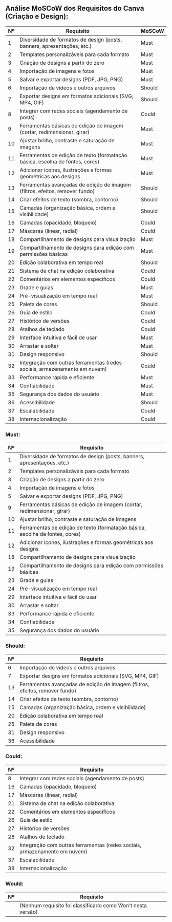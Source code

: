 ## Análise MoSCoW dos Requisitos do Canva (Criação e Design):

|Nº|Requisito|MoSCoW|
|--|---------|------|
| 1 | Diversidade de formatos de design (posts, banners, apresentações, etc.) | Must |
| 2 | Templates personalizáveis para cada formato | Must |
| 3 | Criação de designs a partir do zero | Must |
| 4 | Importação de imagens e fotos | Must |
| 5 | Salvar e exportar designs (PDF, JPG, PNG) | Must |
| 6 | Importação de vídeos e outros arquivos | Should |
| 7 | Exportar designs em formatos adicionais (SVG, MP4, GIF) | Should |
| 8 | Integrar com redes sociais (agendamento de posts) | Could |
| 9 | Ferramentas básicas de edição de imagem (cortar, redimensionar, girar) | Must |
| 10 | Ajustar brilho, contraste e saturação de imagens | Must |
| 11 | Ferramentas de edição de texto (formatação básica, escolha de fontes, cores) | Must |
| 12 | Adicionar ícones, ilustrações e formas geométricas aos designs | Must |
| 13 | Ferramentas avançadas de edição de imagem (filtros, efeitos, remover fundo) | Should |
| 14 | Criar efeitos de texto (sombra, contorno) | Should |
| 15 | Camadas (organização básica, ordem e visibilidade) | Should |
| 16 | Camadas (opacidade, bloqueio) | Could |
| 17 | Máscaras (linear, radial) | Could |
| 18 | Compartilhamento de designs para visualização | Must |
| 19 | Compartilhamento de designs para edição com permissões básicas | Must |
| 20 | Edição colaborativa em tempo real  | Should |
| 21 | Sistema de chat na edição colaborativa | Could |
| 22 | Comentários em elementos específicos | Could |
| 23 | Grade e guias  | Must |
| 24 | Pré-visualização em tempo real | Must |
| 25 | Paleta de cores | Should |
| 26 | Guia de estilo | Could |
| 27 | Histórico de versões | Could |
| 28 | Atalhos de teclado | Could |
| 29 | Interface intuitiva e fácil de usar | Must |
| 30 | Arrastar e soltar | Must |
| 31 | Design responsivo  | Should |
| 32 | Integração com outras ferramentas (redes sociais, armazenamento em nuvem) | Could |
| 33 | Performance rápida e eficiente | Must |
| 34 | Confiabilidade | Must |
| 35 | Segurança dos dados do usuário | Must |
| 36 | Acessibilidade | Should |
| 37 | Escalabilidade | Could |
| 38 | Internacionalização | Could |


### Must:

|Nº|Requisito|
|--|---------|
| 1 | Diversidade de formatos de design (posts, banners, apresentações, etc.) |
| 2 | Templates personalizáveis para cada formato | 
| 3 | Criação de designs a partir do zero | 
| 4 | Importação de imagens e fotos | 
| 5 | Salvar e exportar designs (PDF, JPG, PNG) | 
| 9 | Ferramentas básicas de edição de imagem (cortar, redimensionar, girar) | 
| 10 | Ajustar brilho, contraste e saturação de imagens | 
| 11 | Ferramentas de edição de texto (formatação básica, escolha de fontes, cores) | 
| 12 | Adicionar ícones, ilustrações e formas geométricas aos designs | 
| 18 | Compartilhamento de designs para visualização | 
| 19 | Compartilhamento de designs para edição com permissões básicas |
| 23 | Grade e guias  | 
| 24 | Pré-visualização em tempo real | 
| 29 | Interface intuitiva e fácil de usar | 
| 30 | Arrastar e soltar |
| 33 | Performance rápida e eficiente |
| 34 | Confiabilidade | 
| 35 | Segurança dos dados do usuário | 

### Should:

|Nº|Requisito|
|--|---------|
| 6 | Importação de vídeos e outros arquivos | 
| 7 | Exportar designs em formatos adicionais (SVG, MP4, GIF) | 
| 13 | Ferramentas avançadas de edição de imagem (filtros, efeitos, remover fundo) |
| 14 | Criar efeitos de texto (sombra, contorno) | 
| 15 | Camadas (organização básica, ordem e visibilidade) |
| 20 | Edição colaborativa em tempo real  | 
| 25 | Paleta de cores | 
| 31 | Design responsivo  |
| 36 | Acessibilidade | 

### Could:

|Nº|Requisito|
|--|---------|
| 8 | Integrar com redes sociais (agendamento de posts) |
| 16 | Camadas (opacidade, bloqueio) | 
| 17 | Máscaras (linear, radial) |
| 21 | Sistema de chat na edição colaborativa |
| 22 | Comentários em elementos específicos |
| 26 | Guia de estilo |
| 27 | Histórico de versões | 
| 28 | Atalhos de teclado | 
| 32 | Integração com outras ferramentas (redes sociais, armazenamento em nuvem) | 
| 37 | Escalabilidade |
| 38 | Internacionalização | 

### Would:

|Nº|Requisito|
|--|---------|
|  |  (Nenhum requisito foi classificado como Won't nesta versão) |  
